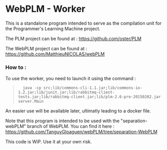 # WebPLM - Worker

This is a standalone program intended to serve as the compilation unit for the Programmer's Learning Machine project.

The PLM project can be found at : https://github.com/oster/PLM

The WebPLM project can be found at : https://github.com/MatthieuNICOLAS/webPLM

### How to :
To use the worker, you need to launch it using the command :
>       java -cp src;lib/commons-cli-1.1.jar;lib/commons-io-1.2.jar;lib/junit.jar;lib/rabbitmq-client-tests.jar;lib/rabbitmq-client.jar;lib/plm-2.6-pre-20150202.jar server.Main

An easier use will be available later, ultimatly leading to a docker file.

Note that this program is intended to be used with the "separation-webPLM" branch of WebPLM. You can find it here :
https://github.com/TanguyGloaguen/webPLM/tree/separation-WebPLM

This code is WiP. Use it at your own risk.